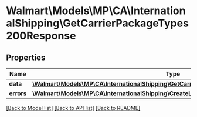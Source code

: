 # Walmart\Models\MP\CA\InternationalShipping\GetCarrierPackageTypes200Response

## Properties

Name | Type | Description | Notes
------------ | ------------- | ------------- | -------------
**data** | [**\Walmart\Models\MP\CA\InternationalShipping\GetCarrierPackageTypes200ResponseDataInner[]**](GetCarrierPackageTypes200ResponseDataInner.md) | data | [optional]
**errors** | [**\Walmart\Models\MP\CA\InternationalShipping\CreateLabel200ResponseErrorsInner[]**](CreateLabel200ResponseErrorsInner.md) | errors | [optional]


[[Back to Model list]](./) [[Back to API list]](../../../../../README.md#supported-apis) [[Back to README]](../../../../../README.md)
